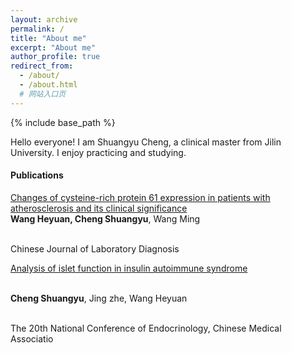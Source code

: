 ```yaml
---
layout: archive
permalink: /
title: "About me"
excerpt: "About me"
author_profile: true
redirect_from: 
  - /about/
  - /about.html
  # 网站入口页
---
```


{% include base_path %}

Hello everyone!
I am Shuangyu Cheng, a clinical master from Jilin University. I enjoy practicing and studying.

#### Publications
[Changes of cysteine-rich protein 61 expression in patients with atherosclerosis and its clinical significance](http://chengsy11.github.io/files/paper1.pdf)
<br>__Wang Heyuan, Cheng Shuangyu__,  Wang Ming  
  
<br>Chinese Journal of Laboratory Diagnosis

[Analysis of islet function in insulin autoimmune syndrome](http://chengsy11.github.io/files/poster.jpeg)

<br>__Cheng Shuangyu__, Jing zhe, Wang Heyuan  
  
<br> The 20th National Conference of Endocrinology, Chinese Medical Associatio
